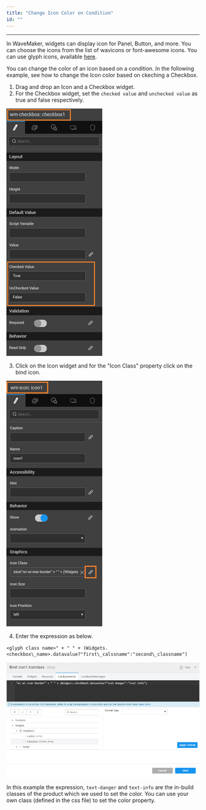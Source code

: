 ```yaml
---
title: "Change Icon Color on Condition"
id: ""
---
```

---

In WaveMaker, widgets can display icon for Panel, Button, and more. You can choose the icons from the list of wavicons or font-awesome icons. You can use glyph icons, available [here](http://getbootstrap.com/components/#glyphicons).

You can change the color of an icon based on a condition. In the following example, see how to change the Icon color based on ckeching a Checkbox.

1. Drag and drop an Icon and a Checkbox widget.
2. For the Checkbox widget, set the `checked value` and `unchecked value` as true and false respectively. 

[![](/learn/assets/icon_color1.png)](/learn/assets/icon_color1.png)

3. Click on the Icon widget and for the "Icon Class" property click on the bind icon. 

[![](/learn/assets/icon_color2.png)](/learn/assets/icon_color2.png)

4. Enter the expression as below.

``` 
<glyph class name>" + " " + (Widgets.<checkbox\_name>.datavalue?"first\_calssname":"second\_classname") 
```

[![](/learn/assets/icon_color3.png)](/learn/assets/icon_color3.png) 

In this example the expression, `text-danger` and `text-info` are the in-build classes of the product which we used to set the color. You can use your own class (defined in the css file) to set the color property.


